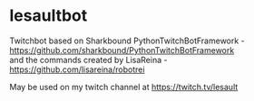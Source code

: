# lesaultbot
  Twitchbot based on Sharkbound PythonTwitchBotFramework - https://github.com/sharkbound/PythonTwitchBotFramework  
  and the commands created by LisaReina - https://github.com/lisareina/robotrei
  
  May be used on my twitch channel at https://twitch.tv/lesault
